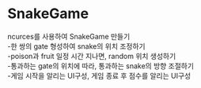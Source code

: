 # SnakeGame
ncurces를 사용하여 SnakeGame 만들기 <br>
-한 쌍의 gate 형성하여 snake의 위치 조정하기 <br>
-poison과 fruit 일정 시간 지나면, random 위치 생성하기 <br>
-통과하는 gate의 위치에 따라, 통과하는 snake의 방향 조절하기 <br>
-게임 시작을 알리는 UI구성, 게임 종료 후 점수를 알리는 UI구성
